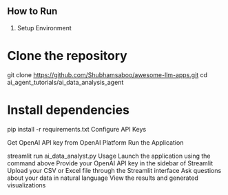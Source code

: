 ## How to Run
1. Setup Environment

# Clone the repository
git clone https://github.com/Shubhamsaboo/awesome-llm-apps.git
cd ai_agent_tutorials/ai_data_analysis_agent

# Install dependencies
pip install -r requirements.txt
Configure API Keys

Get OpenAI API key from OpenAI Platform
Run the Application

streamlit run ai_data_analyst.py
Usage
Launch the application using the command above
Provide your OpenAI API key in the sidebar of Streamlit
Upload your CSV or Excel file through the Streamlit interface
Ask questions about your data in natural language
View the results and generated visualizations